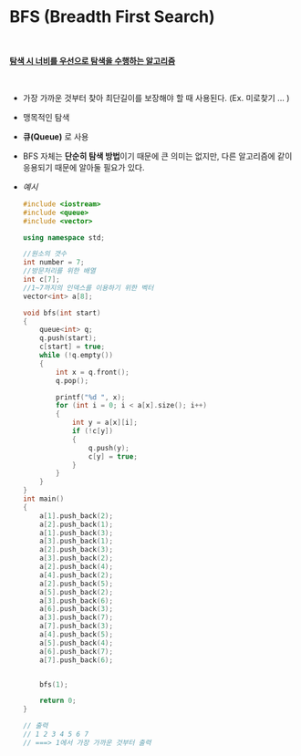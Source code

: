 # BFS (Breadth First Search)

</br> 

**<u>탐색 시 너비를 우선으로 탐색을 수행하는 알고리즘</u>**

</br> 

- 가장 가까운 것부터 찾아 최단길이를 보장해야 할 때 사용된다. (Ex. 미로찾기 ... )

- 맹목적인 탐색
- **큐(Queue)** 로 사용

- BFS 자체는 **단순히 탐색 방법**이기 때문에 큰 의미는 없지만, 다른 알고리즘에 같이 응용되기 때문에 알아둘 필요가 있다.

- *예시*

  ```c++
  #include <iostream>
  #include <queue>
  #include <vector>
  
  using namespace std;
  
  //원소의 갯수
  int number = 7;
  //방문처리를 위한 배열
  int c[7];
  //1~7까지의 인덱스를 이용하기 위한 벡터
  vector<int> a[8];
  
  void bfs(int start)
  {
      queue<int> q;
      q.push(start);
      c[start] = true;
      while (!q.empty())
      {
          int x = q.front();
          q.pop();
  
          printf("%d ", x);
          for (int i = 0; i < a[x].size(); i++)
          {
              int y = a[x][i];
              if (!c[y])
              {
                  q.push(y);
                  c[y] = true;
              }
          }
      }
  }
  int main()
  {
      a[1].push_back(2);
      a[2].push_back(1);
      a[1].push_back(3);
      a[3].push_back(1);
      a[2].push_back(3);
      a[3].push_back(2);
      a[2].push_back(4);
      a[4].push_back(2);
      a[2].push_back(5);
      a[5].push_back(2);
      a[3].push_back(6);
      a[6].push_back(3);
      a[3].push_back(7);
      a[7].push_back(3);
      a[4].push_back(5);
      a[5].push_back(4);
      a[6].push_back(7);
      a[7].push_back(6);
  
  
      bfs(1);
  
      return 0;
  }
  
  // 출력
  // 1 2 3 4 5 6 7
  // ===> 1에서 가장 가까운 것부터 출력
  ```

  